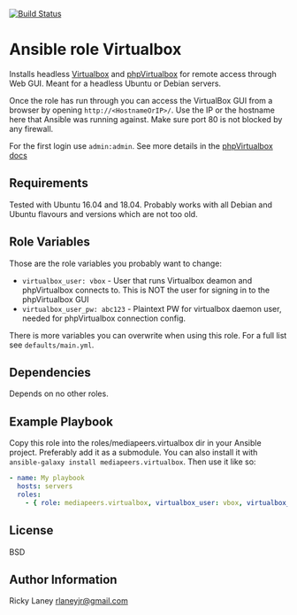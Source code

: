 [![Build Status](https://travis-ci.com/mediapeers/ansible-role-virtualbox.svg?branch=master)](https://travis-ci.com/mediapeers/ansible-role-virtualbox)

# Ansible role Virtualbox
Installs headless [Virtualbox](https://www.virtualbox.org/) and [phpVirtualbox](https://github.com/phpvirtualbox/phpvirtualbox) for remote access
through Web GUI. Meant for a headless Ubuntu or Debian servers.

Once the role has run through you can access the VirtualBox GUI from a browser by opening `http://<HostnameOrIP>/`.
Use the IP or the hostname here that Ansible was running against. Make sure port 80 is not blocked by any firewall.

For the first login use `admin:admin`. See more details in the [phpVirtualbox docs](https://github.com/phpvirtualbox/phpvirtualbox/wiki/Authentication-in-phpVirtualBox#logging-in-for-the-first-time)

## Requirements
Tested with Ubuntu 16.04 and 18.04. Probably works with all Debian and Ubuntu flavours and versions which are not too old.

## Role Variables
Those are the role variables you probably want to change:

* `virtualbox_user: vbox` - User that runs Virtualbox deamon and phpVirtualbox connects to. This is NOT the user for signing in to the phpVirtualbox GUI
* `virtualbox_user_pw: abc123` - Plaintext PW for virtualbox daemon user, needed for phpVirtualbox connection config.

There is more variables you can overwrite when using this role. For a full list see `defaults/main.yml`.

## Dependencies
Depends on no other roles.

## Example Playbook
Copy this role into the roles/mediapeers.virtualbox dir in your Ansible project. Preferably add it as a submodule.
You can also install it with `ansible-galaxy install mediapeers.virtualbox`.
Then use it like so:

```yaml
- name: My playbook
  hosts: servers
  roles:
    - { role: mediapeers.virtualbox, virtualbox_user: vbox, virtualbox_user_pw: supersecretvalue }
```

## License
BSD

## Author Information
Ricky Laney <rlaneyjr@gmail.com>
